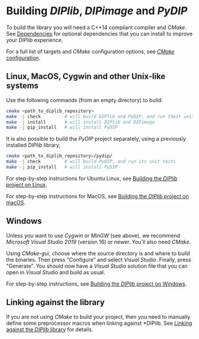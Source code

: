 # Building *DIPlib*, *DIPimage* and *PyDIP*

To build the library you will need a C++14 compliant compiler and *CMake*.
See [Dependencies](https://diplib.org/diplib-docs/build_dependencies.html) for optional dependencies
that you can install to improve your *DIPlib* experience.

For a full list of targets and *CMake* configuration options, see [*CMake* configuration](https://diplib.org/diplib-docs/building_cmake.html).

## Linux, MacOS, Cygwin and other Unix-like systems

Use the following commands (from an empty directory) to build:
```bash
cmake <path_to_diplib_repository>
make -j check         # will build DIPlib and PyDIP, and run their unit tests
make -j install       # will install DIPlib and DIPimage
make -j pip_install   # will install PyDIP
```

It is also possible to build the *PyDIP* project separately, using a previously installed *DIPlib* library,
```bash
cmake <path_to_diplib_repository>/pydip/
make -j check         # will build PyDIP, and run its unit tests
make -j pip_install   # will install PyDIP
```

For step-by-step instructions for Ubuntu Linux, see
[Building the *DIPlib* project on Linux](https://diplib.org/diplib-docs/building_linux.html).

For step-by-step instructions for MacOS, see
[Building the *DIPlib* project on macOS](https://diplib.org/diplib-docs/building_macos.html).


## Windows

Unless you want to use *Cygwin* or *MinGW* (see above), we recommend *Microsoft Visual Studio 2019*
(version 16) or newer. You'll also need *CMake*.

Using *CMake-gui*, choose where the source directory is and where to build the binaries. Then
press "Configure" and select *Visual Studio*. Finally, press "Generate". You should now have
a *Visual Studio* solution file that you can open in *Visual Studio* and build as usual.

For step-by-step instructions, see [Building the *DIPlib* project on Windows](https://diplib.org/diplib-docs/building_windows.html).


## Linking against the library

If you are not using *CMake* to build your project, then you need to manually define some preprocessor macros
when linking against *DIPlib. See [Linking against the *DIPlib* library](https://diplib.org/diplib-docs/building_diplib.html#linking_diplib)
for details.
